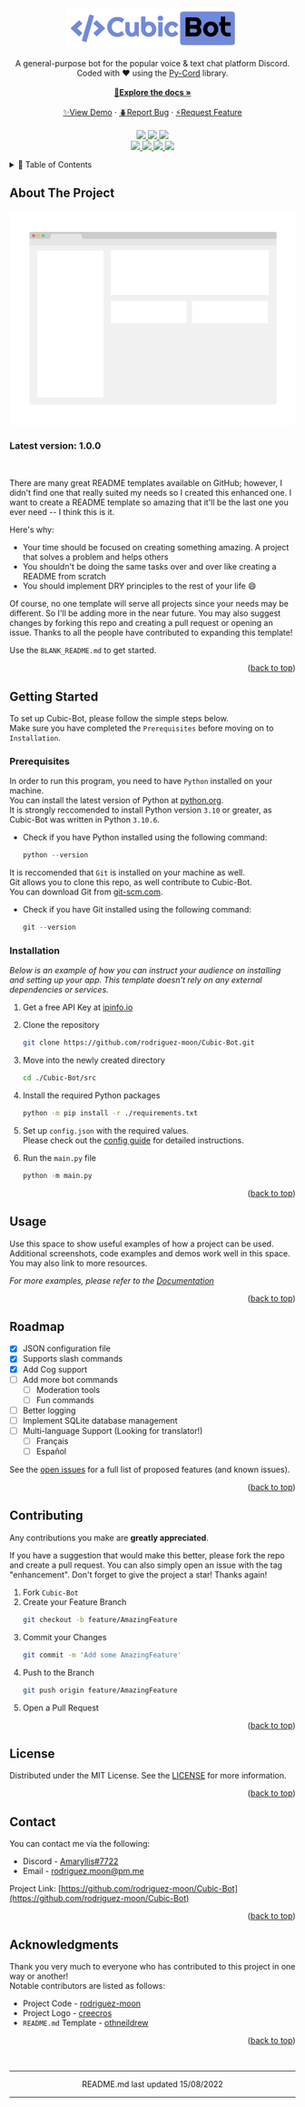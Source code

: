<!--
README template credit:
https://github.com/othneildrew/Best-README-Template
-->

<a name="readme-top"></a>



<!-- PROJECT LOGO -->
<br />
<div align="center">
  <a href="https://github.com/rodriguez-moon/Cubic-Bot">
    <img src="images/logo.png" alt="Logo">
  </a>
  <p align="center">
    A general-purpose bot for the popular voice &amp; text chat platform Discord.
    <br />
    Coded with ❤️ using the <a href="https://pycord.dev/">Py-Cord</a> library.
    <br></br>
    <a href="./docs/DOCS.md"><strong>📄Explore the docs »</strong></a>
    <br></br>
    <a href="https://github.com/rodriguez-moon/Cubic-Bot">✨View Demo</a>
    ·
    <a href="https://github.com/rodriguez-moon/Cubic-Bot/issues">🪲Report Bug</a>
    ·
    <a href="https://github.com/rodriguez-moon/Cubic-Bot/issues">⚡Request Feature</a>
    <br></br>
	<a href=https://github.com/rodriguez-moon/Cubic-Bot/graphs/contributors> 
        <img src=https://img.shields.io/badge/version-1.0.0-a457e7.svg> 
    </a>
	<a href=https://github.com/rodriguez-moon/Cubic-Bot/graphs/contributors> 
        <img src=https://img.shields.io/badge/python-3.10.6-578be7.svg> 
    </a>
    <a href="https://github.com/rodriguez-moon/Cubic-Bot/blob/master/LICENSE"> 
        <img src="https://img.shields.io/github/license/rodriguez-moon/Cubic-Bot.svg?color=e757a0"> 
    </a>
  <br>
	<a href=https://github.com/rodriguez-moon/Cubic-Bot/graphs/contributors> 
        <img src=https://img.shields.io/github/contributors/rodriguez-moon/Cubic-Bot.svg> 
    </a>
	<a href="https://github.com/rodriguez-moon/Cubic-Bot/network/members"> 
        <img src="https://img.shields.io/github/forks/rodriguez-moon/Cubic-Bot.svg"> 
    </a>
    <a href="https://github.com/rodriguez-moon/Cubic-Bot/stargazers"> 
        <img src="https://img.shields.io/github/stars/rodriguez-moon/Cubic-Bot.svg?color=yellow"> 
    </a>
    <a href="https://github.com/rodriguez-moon/Cubic-Bot/issues">
        <img src="https://img.shields.io/github/issues/rodriguez-moon/Cubic-Bot.svg"> 
    </a>
  </p>
</div>



<!-- TABLE OF CONTENTS -->
<details>
  <summary>🔗 Table of Contents</summary>
  <ol>
    <li>
      <a href="#about-the-project">About The Project</a>
    </li>
    <li>
      <a href="#getting-started">Getting Started</a>
      <ul>
        <li><a href="#prerequisites">Prerequisites</a></li>
        <li><a href="#installation">Installation</a></li>
      </ul>
    </li>
    <li><a href="#usage">Usage</a></li>
    <li><a href="#roadmap">Roadmap</a></li>
    <li><a href="#contributing">Contributing</a></li>
    <li><a href="#license">License</a></li>
    <li><a href="#contact">Contact</a></li>
    <li><a href="#acknowledgments">Acknowledgments</a></li>
  </ol>
</details>



<!-- ABOUT THE PROJECT -->
## About The Project
[project-screenshot]: images/screenshot.png
[![Cubic Bot Screenshot][project-screenshot]](https://example.com)

<h3>
    Latest version: 1.0.0
</h3>
<br />

 
There are many great README templates available on GitHub; however, I didn't find one that really suited my needs so I created this enhanced one. I want to create a README template so amazing that it'll be the last one you ever need -- I think this is it.

Here's why:
* Your time should be focused on creating something amazing. A project that solves a problem and helps others
* You shouldn't be doing the same tasks over and over like creating a README from scratch
* You should implement DRY principles to the rest of your life :smile:

Of course, no one template will serve all projects since your needs may be different. So I'll be adding more in the near future. You may also suggest changes by forking this repo and creating a pull request or opening an issue. Thanks to all the people have contributed to expanding this template!

Use the `BLANK_README.md` to get started.

<p align="right">(<a href="#readme-top">back to top</a>)</p>


<!-- GETTING STARTED -->
## Getting Started

To set up Cubic-Bot, please follow the simple steps below. 
<br>Make sure you have completed the `Prerequisites` before moving on to `Installation`.

### Prerequisites

In order to run this program, you need to have `Python` installed on your machine.
<br>
You can install the latest version of Python at [python.org](https://www.python.org/downloads/).
<br>
It is strongly reccomended to install Python version `3.10` or greater, as Cubic-Bot was written in Python `3.10.6`.


* Check if you have Python installed using the following command:
    ```python
    python --version
    ```

It is reccomended that `Git` is installed on your machine as well. 
<br>
Git allows you to clone this repo, as well contribute to Cubic-Bot.
<br>
You can download Git from [git-scm.com](https://git-scm.com/downloads).

* Check if you have Git installed using the following command:
    ```python
    git --version
    ```


### Installation

_Below is an example of how you can instruct your audience on installing and setting up your app. This template doesn't rely on any external dependencies or services._

1. Get a free API Key at [ipinfo.io](https://ipinfo.io/signup)
2. Clone the repository
   ```sh
   git clone https://github.com/rodriguez-moon/Cubic-Bot.git
   ```
3. Move into the newly created directory
   ```sh
   cd ./Cubic-Bot/src
4. Install the required Python packages
   ```sh
   python -m pip install -r ./requirements.txt
   ```
5. Set up `config.json` with the required values. <br>
Please check out the [config guide](./docs/CONFIG.md) for detailed instructions.

6. Run the `main.py` file
   ```python
   python -m main.py
   ```

<p align="right">(<a href="#readme-top">back to top</a>)</p>



<!-- USAGE EXAMPLES -->
## Usage

Use this space to show useful examples of how a project can be used. Additional screenshots, code examples and demos work well in this space. You may also link to more resources.

_For more examples, please refer to the [Documentation](https://example.com)_

<p align="right">(<a href="#readme-top">back to top</a>)</p>



<!-- ROADMAP -->
## Roadmap
- [x] JSON configuration file
- [x] Supports slash commands
- [x] Add Cog support
- [ ] Add more bot commands
    - [ ] Moderation tools
    - [ ] Fun commands
- [ ] Better logging
- [ ] Implement SQLite database management
- [ ] Multi-language Support (Looking for translator!)
    - [ ] Français
    - [ ] Español

See the [open issues](https://github.com/rodriguez-moon/Cubic-Bot/issues) for a full list of proposed features (and known issues).

<p align="right">(<a href="#readme-top">back to top</a>)</p>



<!-- CONTRIBUTING -->
## Contributing

Any contributions you make are **greatly appreciated**.

If you have a suggestion that would make this better, please fork the repo and create a pull request. You can also simply open an issue with the tag "enhancement".
Don't forget to give the project a star! Thanks again!

1. Fork `Cubic-Bot`
2. Create your Feature Branch <br />
    ```sh
    git checkout -b feature/AmazingFeature
    ```
3. Commit your Changes <br />
    ```sh
    git commit -m 'Add some AmazingFeature'
    ```
4. Push to the Branch <br />
    ```sh
    git push origin feature/AmazingFeature
    ```
5. Open a Pull Request

<p align="right">(<a href="#readme-top">back to top</a>)</p>



<!-- LICENSE -->
## License

Distributed under the MIT License. See the [LICENSE](./LICENSE) for more information.

<p align="right">(<a href="#readme-top">back to top</a>)</p>



<!-- CONTACT -->
## Contact

You can contact me via the following:
* Discord - [Amaryllis#7722](https://discord.com/users/692414570106585239)
* Email - [rodriguez.moon@pm.me](mailto:rodriguez.moon@pm.me)

Project Link: [https://github.com/rodriguez-moon/Cubic-Bot](https://github.com/rodriguez-moon/Cubic-Bot)

<p align="right">(<a href="#readme-top">back to top</a>)</p>



<!-- ACKNOWLEDGMENTS -->
## Acknowledgments

Thank you very much to everyone who has contributed to this project in one way or another!
<br />
Notable contributors are listed as follows:

* Project Code - [rodriguez-moon](https://github.com/rodriguez-moon)
* Project Logo - [creecros](https://github.com/creecros/simple_logo_gen)
* `README.md` Template - [othneildrew](https://github.com/othneildrew/Best-README-Template)

<p align="right">(<a href="#readme-top">back to top</a>)</p>

<br/>

----

<p align="center">
README.md last updated 15/08/2022
</p>

----

